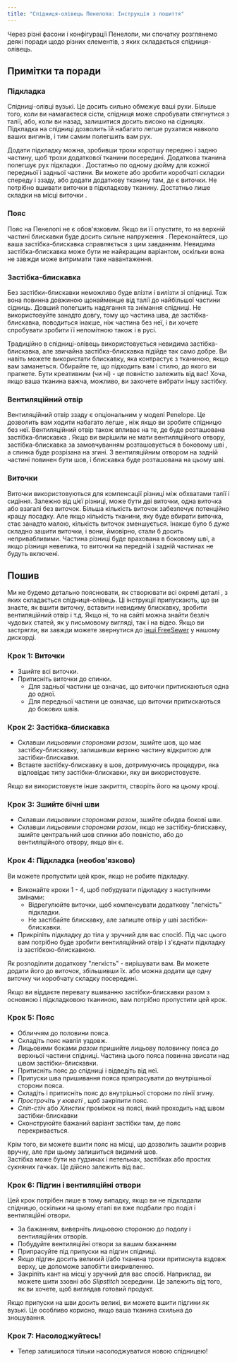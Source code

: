 ```yaml
---
title: "Спідниця-олівець Пенелопа: Інструкція з пошиття"
---
```


<Note>

Через різні фасони і конфігурації Пенелопи, ми спочатку розглянемо деякі поради щодо різних елементів, з яких складається спідниця-олівець.

</Note>

## Примітки та поради

### Підкладка

Спідниці-олівці вузькі. Це досить сильно обмежує ваші рухи. Більше того, коли ви намагаєтеся сісти, спідниця може спробувати стягнутися з талії, або, коли ви назад, залишитися досить високо на сідницях. Підкладка на спідниці дозволить їй набагато легше рухатися навколо ваших вигинів, і тим самим полегшить вам рух.

Додати підкладку можна, зробивши трохи коротшу передню і задню частину, щоб трохи додаткової тканини посередині. Додаткова тканина полегшує рух підкладки . Достатньо по одному дюйму для кожної передньої і задньої частини. Ви можете або зробити коробчаті складки спереду і ззаду, або додати додаткову тканину там, де є виточки. Не потрібно вшивати виточки в підкладкову тканину. Достатньо лише складки на місці виточки .

### Пояс

Пояс на Пенелопі не є обов'язковим. Якщо ви її опустите, то на верхній частині блискавки буде досить сильне напруження . Переконайтеся, що ваша застібка-блискавка справляється з цим завданням. Невидима застібка-блискавка може бути не найкращим варіантом, оскільки вона не завжди може витримати таке навантаження.

### Застібка-блискавка

Без застібки-блискавки неможливо буде влізти і вилізти зі спідниці. Тож вона повинна довжиною щонайменше від талії до найбільшої частини сідниць. Довший полегшить надягання та знімання спідниці. Не використовуйте занадто довгу, тому що частина шва, де застібка-блискавка, поводиться інакше, ніж частина без неї, і ви хочете спробувати зробити її непомітною також і в русі.

Традиційно в спідниці-олівець використовується невидима застібка-блискавка, але звичайна застібка-блискавка підійде так само добре. Ви навіть можете використати блискавку, яка контрастує з тканиною, якщо вам заманеться. Обирайте те, що підходить вам і стилю, до якого ви прагнете. Бути креативним (чи ні) - це повністю залежить від вас! Хоча, якщо ваша тканина важча, можливо, ви захочете вибрати іншу застібку.

### Вентиляційний отвір

Вентиляційний отвір ззаду є опціональним у моделі Penelope. Це дозволить вам ходити набагато легше , ніж якщо ви зробите спідницю без неї. Вентиляційний отвір також впливає на те, де буде розташована застібка-блискавка . Якщо ви вирішили не мати вентиляційного отвору, застібка-блискавка за замовчуванням розташовується в боковому шві , а спинка буде розрізана на згині. З вентиляційним отвором на задній частині повинен бути шов, і блискавка буде розташована на цьому шві.

### Виточки

Виточки використовуються для компенсації різниці між обхватами талії і сидіння. Залежно від цієї різниці, може бути дві виточки, одна виточка або взагалі без виточок. Більша кількість виточок забезпечує потенційно кращу посадку. Але якщо кількість тканини, яку буде вбирати виточка, стає занадто малою, кількість виточок зменшується. Інакше було б дуже складно зашити виточки, і вони, ймовірно, стали б досить непривабливими. Частина різниці буде врахована в боковому шві, а якщо різниця невелика, то виточки на передній і задній частинах не будуть включені.

## Пошив

<Warning>

Ми не будемо детально пояснювати, як створювати всі окремі деталі
, з яких складається спідниця-олівець. Ці інструкції припускають, що ви знаєте, як вшити виточку, вставити невидиму
блискавку, зробити вентиляційний отвір і т.д. Якщо ні, то на сайті
можна знайти безліч чудових статей, як у письмовому вигляді, так і на відео. Якщо ви застрягли, ви завжди можете звернутися до
[інші FreeSewer](https://discord.freesewing.org/) у нашому дискорді.

</Warning>

### Крок 1: Виточки

- Зшийте всі виточки.
- Притисніть виточки до спинки.
  - Для задньої частини це означає, що виточки притискаються одна до одної.
  - Для передньої частини це означає, що виточки притискаються до бокових швів.

### Крок 2: Застібка-блискавка

- Склавши _лицьовими сторонами разом_, зшийте шов, що має застібку-блискавку, залишивши верхню частину відкритою для застібки-блискавки.
- Вставте застібку-блискавку в шов, дотримуючись процедури, яка відповідає типу застібки-блискавки, яку ви використовуєте.

<Note>

Якщо ви використовуєте інше закриття, створіть його на цьому кроці.

</Note>

### Крок 3: Зшийте бічні шви

- Склавши _лицьовими сторонами разом_, зшийте обидва бокові шви.
- Склавши _лицьовими сторонами разом_, якщо не застібку-блискавку, зшийте центральний шов спинки або повністю, або до вентиляційного отвору, якщо він є.

### Крок 4: Підкладка (необов'язково)

Ви можете пропустити цей крок, якщо не робите підкладку.

- Виконайте кроки 1 - 4, щоб побудувати підкладку з наступними змінами:
  - Відрегулюйте виточки, щоб компенсувати додаткову "легкість" підкладки.
  - Не застібайте блискавку, але залиште отвір у шві застібки-блискавки.
- Прикріпіть підкладку до тіла у зручний для вас спосіб. Під час цього вам потрібно буде зробити вентиляційний отвір і з'єднати підкладку із застібкою-блискавкою.

<Note>

Як розподілити додаткову "легкість" - вирішувати вам. Ви можете додати його до виточок, збільшивши їх. або можна додати ще одну виточку чи коробчату складку посередині.

</Note>

<Warning>

Якщо ви віддаєте перевагу вшиванню застібки-блискавки разом з основною і підкладковою тканиною, вам потрібно пропустити цей крок.

</Warning>

### Крок 5: Пояс

- Обличчям до половини пояса.
- Складіть пояс навпіл уздовж.
- Лицьовими боками _разом_ пришийте лицьову половинку пояса до верхньої частини спідниці. Частина цього пояса повинна звисати над швом застібки-блискавки.
- Притисніть пояс до спідниці і відведіть від неї.
- Припуски шва пришивання пояса припрасувати до внутрішньої сторони пояса.
- Складіть і притисніть пояс до внутрішньої сторони по лінії згину.
- _Прострочіть у кюветі_ , щоб закріпити пояс.
- _Сліп-стіч_ або _Хлистик_ проміжок на поясі, який проходить над швом застібки-блискавки
- Сконструюйте бажаний варіант застібки там, де пояс перекривається.

<Note>

Крім того, ви можете вшити пояс на місці, що дозволить зашити розрив вручну, але при цьому залишиться видимий шов.  
Застібка може бути на ґудзиках і петельках, застібках або простих сукняних гачках. Це дійсно залежить від вас.

</Note>

### Крок 6: Підгин і вентиляційні отвори

Цей крок потрібен лише в тому випадку, якщо ви не підкладали спідницю, оскільки на цьому етапі ви вже подбали про поділ і вентиляційні отвори.

- За бажанням, виверніть лицьовою стороною до подолу і вентиляційних отворів.
- Побудуйте вентиляційні отвори за вашим бажанням
- Припрасуйте під припуски на підгин спідниці.
- Якщо підгин досить великий і/або тканина трохи притиснута вздовж верху, це допоможе запобігти викривленню.
- Закріпіть кант на місці у зручний для вас спосіб. Наприклад, ви можете шити ззовні або _Slipstitch_ зсередини. Це залежить від того, як ви хочете, щоб виглядав готовий продукт.

<Tip>

Якщо припуски на шви досить великі, ви можете вшити підгини як вузькі. Це особливо корисно, якщо ваша тканина схильна до зношування.

</Tip>

### Крок 7: Насолоджуйтесь!

- Тепер залишилося тільки насолоджуватися новою спідницею!
